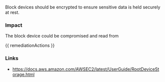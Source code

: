 
Block devices should be encrypted to ensure sensitive data is held securely at rest.

### Impact
The block device could be compromised and read from

<!-- DO NOT CHANGE -->
{{ remediationActions }}

### Links
- https://docs.aws.amazon.com/AWSEC2/latest/UserGuide/RootDeviceStorage.html


